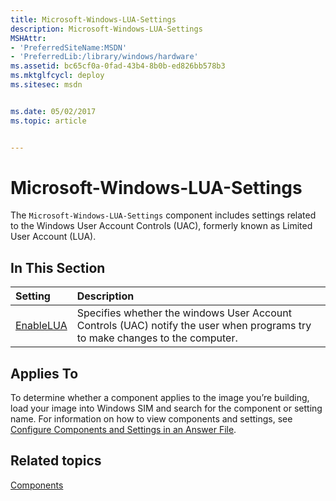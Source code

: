 ```yaml
---
title: Microsoft-Windows-LUA-Settings
description: Microsoft-Windows-LUA-Settings
MSHAttr:
- 'PreferredSiteName:MSDN'
- 'PreferredLib:/library/windows/hardware'
ms.assetid: bc65cf0a-0fad-43b4-8b0b-ed826bb578b3
ms.mktglfcycl: deploy
ms.sitesec: msdn


ms.date: 05/02/2017
ms.topic: article


---
```

# Microsoft-Windows-LUA-Settings

The `Microsoft-Windows-LUA-Settings` component includes settings related to the Windows User Account Controls (UAC), formerly known as Limited User Account (LUA).

## In This Section

| Setting                 | Description                                                                           |
|:------------------------|:--------------------------------------------------------------------------------------|
| [EnableLUA](microsoft-windows-lua-settings-enablelua.md) | Specifies whether the windows User Account Controls (UAC) notify the user when programs try to make changes to the computer. |

## Applies To

To determine whether a component applies to the image you’re building, load your image into Windows SIM and search for the component or setting name. For information on how to view components and settings, see [Configure Components and Settings in an Answer File](https://docs.microsoft.com/en-us/windows-hardware/customize/desktop/wsim/configure-components-and-settings-in-an-answer-file).

## Related topics

[Components](components-b-unattend.md)
